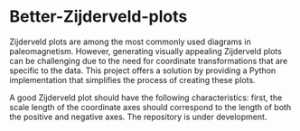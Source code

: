 # Better-Zijderveld-plots
Zijderveld plots are among the most commonly used diagrams in paleomagnetism. However, generating visually appealing Zijderveld plots can be challenging due to the need for coordinate transformations that are specific to the data. This project offers a solution by providing a Python implementation that simplifies the process of creating these plots.

A good Zijderveld plot should have the following characteristics: first, the scale length of the coordinate axes should correspond to the length of both the positive and negative axes.
The repository is under development.
